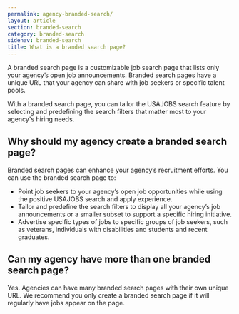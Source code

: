 ```yaml
---
permalink: agency-branded-search/
layout: article
section: branded-search
category: branded-search
sidenav: branded-search
title: What is a branded search page?
---
```


A branded search page is a customizable job search page that lists only your agency’s open job announcements. Branded search pages have a unique URL that your agency can share with job seekers or specific talent pools. 

With a branded search page, you can tailor the USAJOBS search feature by selecting and predefining the search filters that matter most to your agency's hiring needs.

## Why should my agency create a branded search page?

Branded search pages can enhance your agency’s recruitment efforts. You can use the branded search page to:

* Point job seekers to your agency’s open job opportunities while using the positive USAJOBS search and apply experience.
* Tailor and predefine the search filters to display all your agency’s job announcements or a smaller subset to support a specific hiring initiative.
* Advertise specific types of jobs to specific groups of job seekers, such as veterans, individuals with disabilities and students and recent graduates.

## Can my agency have more than one branded search page? 

Yes. Agencies can have many branded search pages with their own unique URL. We recommend you only create a branded search page if it will regularly have jobs appear on the page.
